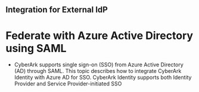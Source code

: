 ## Integration for External IdP

# Federate with Azure Active Directory using SAML
  - CyberArk supports single sign-on (SSO) from Azure Active Directory (AD) through SAML. This topic describes how to integrate CyberArk Identity with Azure AD for SSO. CyberArk Identity supports both Identity Provider and Service Provider-initiated SSO
